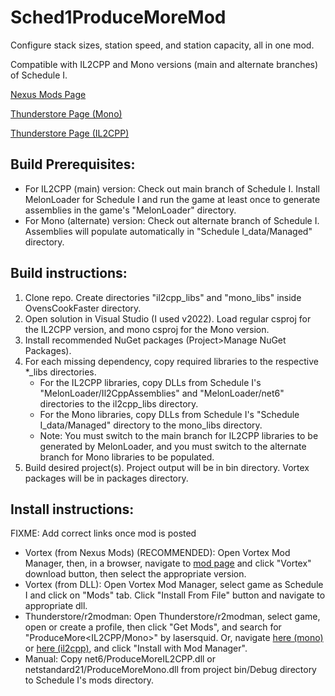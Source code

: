 # Sched1ProduceMoreMod

Configure stack sizes, station speed, and station capacity, all in one mod.

Compatible with IL2CPP and Mono versions (main and alternate branches) of Schedule I.

[Nexus Mods Page](https://www.nexusmods.com/schedule1/mods/!!!)

[Thunderstore Page (Mono)](https://thunderstore.io/c/schedule-i/p/lasersquid/ProduceMoreMono/)

[Thunderstore Page (IL2CPP)](https://thunderstore.io/c/schedule-i/p/lasersquid/ProduceMoreIL2CPP/)


## Build Prerequisites:
* For IL2CPP (main) version: Check out main branch of Schedule I. Install MelonLoader for Schedule I and run the game at least once to generate assemblies in the game's "MelonLoader" directory.
* For Mono (alternate) version: Check out alternate branch of Schedule I. Assemblies will populate automatically in "Schedule I_data/Managed" directory.


## Build instructions:
1. Clone repo. Create directories "il2cpp_libs" and "mono_libs" inside OvensCookFaster directory.
2. Open solution in Visual Studio (I used v2022). Load regular csproj for the IL2CPP version, and mono csproj for the Mono version.
3. Install recommended NuGet packages (Project>Manage NuGet Packages).
4. For each missing dependency, copy required libraries to the respective *_libs directories.
	* For the IL2CPP libraries, copy DLLs from Schedule I's "MelonLoader/Il2CppAssemblies" and "MelonLoader/net6" directories to the il2cpp_libs directory.
	* For the Mono libraries, copy DLLs from Schedule I's "Schedule I_data/Managed" directory to the mono_libs directory.
	* Note: You must switch to the main branch for IL2CPP libraries to be generated by MelonLoader, and you must switch to the alternate branch for Mono libraries to be populated.
5. Build desired project(s). Project output will be in bin directory. Vortex packages will be in packages directory.


## Install instructions:
FIXME: Add correct links once mod is posted
* Vortex (from Nexus Mods) (RECOMMENDED): Open Vortex Mod Manager, then, in a browser, navigate to [mod page](https://www.nexusmods.com/schedule1/mods/!!!) and click "Vortex" download button, then select the appropriate version.
* Vortex (from DLL): Open Vortex Mod Manager, select game as Schedule I and click on "Mods" tab. Click "Install From File" button and navigate to appropriate dll.
* Thunderstore/r2modman: Open Thunderstore/r2modman, select game, open or create a profile, then click "Get Mods", and search for "ProduceMore<IL2CPP/Mono>" by lasersquid. Or, navigate [here (mono)](https://thunderstore.io/c/schedule-i/p/lasersquid/ProduceMoreMono/) or [here (il2cpp)](https://thunderstore.io/c/schedule-i/p/lasersquid/ProduceMoreIL2CPP/), and click "Install with Mod Manager".
* Manual: Copy net6/ProduceMoreIL2CPP.dll or netstandard21/ProduceMoreMono.dll from project bin/Debug directory to Schedule I's mods directory.

